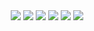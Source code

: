 <div align="center">
    <img src="https://cultofthepartyparrot.com/parrots/hd/parrot.gif">
    <img src="https://cultofthepartyparrot.com/parrots/hd/reverseparrot.gif">
    <img src="https://cultofthepartyparrot.com/parrots/hd/parrot.gif">
    <img src="https://cultofthepartyparrot.com/parrots/hd/reverseparrot.gif">
    <img src="https://cultofthepartyparrot.com/parrots/hd/parrot.gif">
    <img src="https://cultofthepartyparrot.com/parrots/hd/reverseparrot.gif">
</div>
